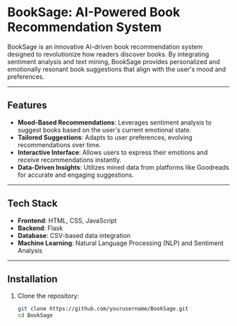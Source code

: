 # BookSage: AI-Powered Book Recommendation System

BookSage is an innovative AI-driven book recommendation system designed to revolutionize how readers discover books. By integrating sentiment analysis and text mining, BookSage provides personalized and emotionally resonant book suggestions that align with the user's mood and preferences.

---

## Features

- **Mood-Based Recommendations**: Leverages sentiment analysis to suggest books based on the user's current emotional state.
- **Tailored Suggestions**: Adapts to user preferences, evolving recommendations over time.
- **Interactive Interface**: Allows users to express their emotions and receive recommendations instantly.
- **Data-Driven Insights**: Utilizes mined data from platforms like Goodreads for accurate and engaging suggestions.

---

## Tech Stack

- **Frontend**: HTML, CSS, JavaScript
- **Backend**: Flask
- **Database**: CSV-based data integration
- **Machine Learning**: Natural Language Processing (NLP) and Sentiment Analysis

---

## Installation

1. Clone the repository:
   ```bash
   git clone https://github.com/yourusername/BookSage.git
   cd BookSage
